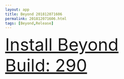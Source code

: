 ```yaml
---
layout: app
title: Beyond 201812071606
permalink: 201812071606.html
tags: [Beyond,Release]
---
```

<div class="pure-g">
    <div class="pure-u-1-1" style="font-size: 4em">
        <a class="pure-button-primary" href="itms-services://?action=download-manifest&url=https%3A%2F%2Flitsungyisigono.github.io%2FTestScript%2Fmanifests%2F201812071606.plist"><i class="fa fa-download" aria-hidden="true"></i>Install Beyond Build: 290</a>
    </div>
</div>